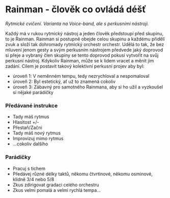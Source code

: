 # Rainman - člověk co ovládá déšť

_Rytmické cvičení. Varianta na Voice-band, ale s perkusními nástroji._

Každý má v rukou rytmický nástroj a jeden člověk předstoupí před skupinu, to je Rainman. Rainman si postupně obejde celou skupinu a každému přidělí zvuk a složí tak dohromady rytmický orchestr orchestr. Udělá to tak, že bez mluvení jenom gesty a svým perkusním nástrojem předvede jaký doprovod si přeje a vybraný člen skupiny se tento doprovod pokusí vytvořit na svůj perkusní nástroj. Kdykoliv Rainman, může se k lidem vracet a měnit jim zadání. Cílem je postavit takový kolektivní perkusní projev aby byl:

* úroveň 1: V neměnném tempu, tedy nezrychloval a nespomaloval
* úroveň 2: Byl estetický, ať už to znamená cokoliv
* úroveň 3: Zábavný pro samotného Rainmana, aby si ho užil a vyzkoušel si nějaké parádičky

### Předávané instrukce

* Tady máš rytmus
* Hlasitost +/-
* Přestaň/Začni
* Tady máš nový rytmus
* Improvizuj mimo rytmus
* ...cokoliv dalšího

### Parádičky

* Pracuj s tichem
* Předávej různé délky taktů, někomu čtvrtinové, někomu osminové, klidně 3/4 nebo 5/8
* Zkus zdirigovat gradaci celého orchestru
* Zkus velmi pomalá a velmi rychlá tempa...




